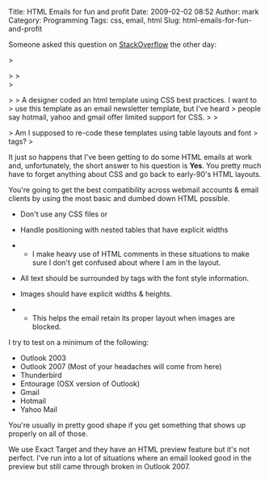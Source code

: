 Title: HTML Emails for fun and profit
Date: 2009-02-02 08:52
Author: mark
Category: Programming
Tags: css, email, html
Slug: html-emails-for-fun-and-profit

Someone asked this question on [StackOverflow][] the other day:

<p>
> </p>
>
> <div class="post-text">
> </p>
>
> A designer coded an html template using CSS best practices. I want to
> use this template as an email newsletter template, but I've heard
> people say hotmail, yahoo and gmail offer limited support for CSS.
>
> <p>
> Am I supposed to re-code these templates using table layouts and font
> tags?
> </div>

</p>

It just so happens that I've been getting to do some HTML emails at work
and, unfortunately, the short answer to his question is **Yes**. You
pretty much have to forget anything about CSS and go back to early-90's
HTML layouts.

You're going to get the best compatibility across webmail accounts &
email clients by using the most basic and dumbed down HTML possible.

-   Don't use any CSS files or
    <style> tags. Do everything inline.</style>
-   Handle positioning with nested tables that have explicit widths
-   -   I make heavy use of HTML comments in these situations to make
        sure I don't get confused about where I am in the layout.

-   All text should be surrounded by <font> tags with the font style
    information.</font>
-   Images should have explicit widths & heights.
-   -   This helps the email retain its proper layout when images are
        blocked.

</p>
I try to test on a minimum of the following:

-   Outlook 2003
-   Outlook 2007 (Most of your headaches will come from here)
-   Thunderbird
-   Entourage (OSX version of Outlook)
-   Gmail
-   Hotmail
-   Yahoo Mail

</p>

You're usually in pretty good shape if you get something that shows up
properly on all of those.

We use Exact Target and they have an HTML preview feature but it's not
perfect. I've run into a lot of situations where an email looked good in
the preview but still came through broken in Outlook 2007.

  [StackOverflow]: http://stackoverflow.com
